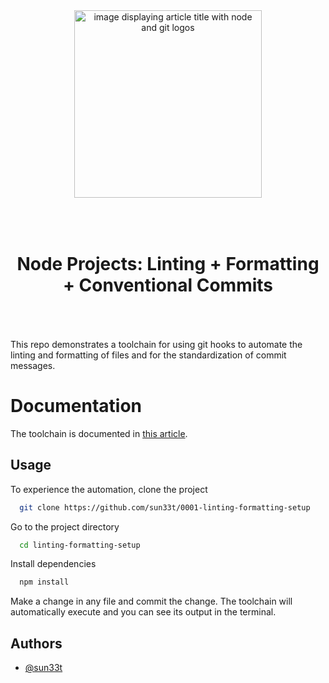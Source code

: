 <div align="center">
  <a href="https://www.suneet.codes/articles/linting-formatting-setup">
    <picture>
      <img alt="image displaying article title with node and git logos" src="https://res.cloudinary.com/suneet-codes/image/upload/v1738314003/suneet-codes/articles/linting-formatting-node_dsdot4.jpg" height="300">
    </picture>
  </a>
  <h1 style="padding-top:50px;padding-bottom:50px;" >Node Projects: Linting + Formatting + Conventional Commits</h1>

</div>

This repo demonstrates a toolchain for using git hooks to automate the linting and formatting of files and for the standardization of commit messages.

# Documentation

The toolchain is documented in [this article](https://suneet.codes/articles/linting-formatting-setup).

## Usage

To experience the automation, clone the project

```bash
  git clone https://github.com/sun33t/0001-linting-formatting-setup
```

Go to the project directory

```bash
  cd linting-formatting-setup
```

Install dependencies

```bash
  npm install
```

Make a change in any file and commit the change. The toolchain will automatically execute and you can see its output in the terminal.

## Authors

- [@sun33t](https://github.com/sun33t)
